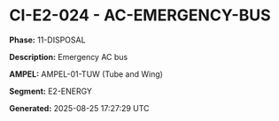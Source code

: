 # CI-E2-024 - AC-EMERGENCY-BUS

**Phase:** 11-DISPOSAL

**Description:** Emergency AC bus

**AMPEL:** AMPEL-01-TUW (Tube and Wing)

**Segment:** E2-ENERGY

**Generated:** 2025-08-25 17:27:29 UTC
